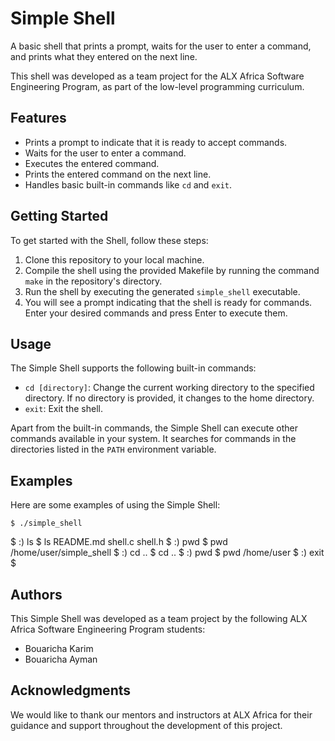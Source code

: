 # Simple Shell

A basic shell that prints a prompt, waits for the user to enter a command, and prints what they entered on the next line.

This shell was developed as a team project for the ALX Africa Software Engineering Program, as part of the low-level programming curriculum.

## Features

- Prints a prompt to indicate that it is ready to accept commands.
- Waits for the user to enter a command.
- Executes the entered command.
- Prints the entered command on the next line.
- Handles basic built-in commands like `cd` and `exit`.

## Getting Started

To get started with the Shell, follow these steps:

1. Clone this repository to your local machine.
2. Compile the shell using the provided Makefile by running the command `make` in the repository's directory.
3. Run the shell by executing the generated `simple_shell` executable.
4. You will see a prompt indicating that the shell is ready for commands. Enter your desired commands and press Enter to execute them.

## Usage

The Simple Shell supports the following built-in commands:

- `cd [directory]`: Change the current working directory to the specified directory. If no directory is provided, it changes to the home directory.
- `exit`: Exit the shell.

Apart from the built-in commands, the Simple Shell can execute other commands available in your system. It searches for commands in the directories listed in the `PATH` environment variable.

## Examples

Here are some examples of using the Simple Shell:
```
$ ./simple_shell
```
$ :) ls
$ ls
README.md shell.c shell.h
$ :) pwd
$ pwd
/home/user/simple_shell
$ :) cd ..
$ cd ..
$ :) pwd
$ pwd
/home/user
$ :) exit
$



## Authors

This Simple Shell was developed as a team project by the following ALX Africa Software Engineering Program students:

- Bouaricha Karim
- Bouaricha Ayman

## Acknowledgments

We would like to thank our mentors and instructors at ALX Africa for their guidance and support throughout the development of this project.
